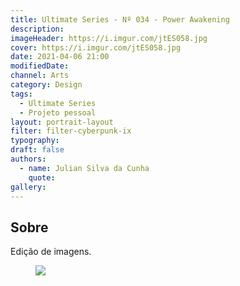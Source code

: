 ```yaml
---
title: Ultimate Series - Nº 034 - Power Awakening
description:
imageHeader: https://i.imgur.com/jtES058.jpg
cover: https://i.imgur.com/jtES058.jpg
date: 2021-04-06 21:00
modifiedDate:
channel: Arts
category: Design
tags:
  - Ultimate Series
  - Projeto pessoal
layout: portrait-layout
filter: filter-cyberpunk-ix
typography:
draft: false
authors:
  - name: Julian Silva da Cunha
    quote:
gallery:
---
```


## Sobre

Edição de imagens.

<figure>
<img src="https://i.imgur.com/jtES058.jpg" className="max-w-none mx-auto block"/>
</figure>
